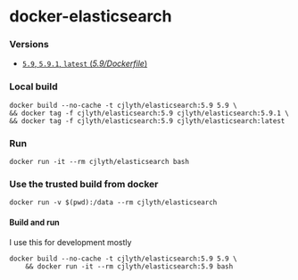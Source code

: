 # docker-elasticsearch

### Versions

- [`5.9`, `5.9.1`, `latest` (*5.9/Dockerfile*)](https://raw.githubusercontent.com/cjlyth/docker-elasticsearch/9ab3ce1be30722151024ed5d1a8091e612d25181/5.9/Dockerfile)

### Local build

```
docker build --no-cache -t cjlyth/elasticsearch:5.9 5.9 \
&& docker tag -f cjlyth/elasticsearch:5.9 cjlyth/elasticsearch:5.9.1 \
&& docker tag -f cjlyth/elasticsearch:5.9 cjlyth/elasticsearch:latest
```

### Run

```
docker run -it --rm cjlyth/elasticsearch bash
```

### Use the trusted build from docker

```
docker run -v $(pwd):/data --rm cjlyth/elasticsearch
```


#### Build and run

I use this for development mostly

```
docker build --no-cache -t cjlyth/elasticsearch:5.9 5.9 \
	&& docker run -it --rm cjlyth/elasticsearch:5.9 bash
```
